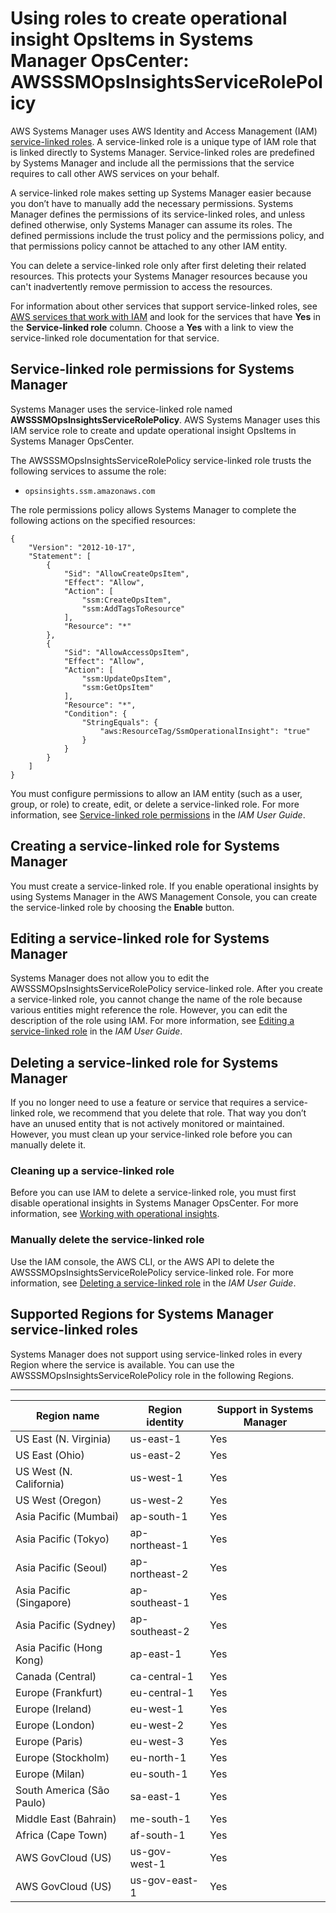 # Using roles to create operational insight OpsItems in Systems Manager OpsCenter: AWSSSMOpsInsightsServiceRolePolicy<a name="using-service-linked-roles-service-action-4"></a>

AWS Systems Manager uses AWS Identity and Access Management \(IAM\) [service\-linked roles](https://docs.aws.amazon.com/IAM/latest/UserGuide/id_roles_terms-and-concepts.html#iam-term-service-linked-role)\. A service\-linked role is a unique type of IAM role that is linked directly to Systems Manager\. Service\-linked roles are predefined by Systems Manager and include all the permissions that the service requires to call other AWS services on your behalf\. 

A service\-linked role makes setting up Systems Manager easier because you don’t have to manually add the necessary permissions\. Systems Manager defines the permissions of its service\-linked roles, and unless defined otherwise, only Systems Manager can assume its roles\. The defined permissions include the trust policy and the permissions policy, and that permissions policy cannot be attached to any other IAM entity\.

You can delete a service\-linked role only after first deleting their related resources\. This protects your Systems Manager resources because you can't inadvertently remove permission to access the resources\.

For information about other services that support service\-linked roles, see [AWS services that work with IAM](https://docs.aws.amazon.com/IAM/latest/UserGuide/reference_aws-services-that-work-with-iam.html) and look for the services that have **Yes** in the **Service\-linked role** column\. Choose a **Yes** with a link to view the service\-linked role documentation for that service\.

## Service\-linked role permissions for Systems Manager<a name="service-linked-role-permissions-service-action-4"></a>

Systems Manager uses the service\-linked role named **AWSSSMOpsInsightsServiceRolePolicy**\. AWS Systems Manager uses this IAM service role to create and update operational insight OpsItems in Systems Manager OpsCenter\.

The AWSSSMOpsInsightsServiceRolePolicy service\-linked role trusts the following services to assume the role:
+ `opsinsights.ssm.amazonaws.com`

The role permissions policy allows Systems Manager to complete the following actions on the specified resources:

```
{
	"Version": "2012-10-17",
	"Statement": [
		{
			"Sid": "AllowCreateOpsItem",
			"Effect": "Allow",
			"Action": [
				"ssm:CreateOpsItem",
				"ssm:AddTagsToResource"
			],
			"Resource": "*"
		},
		{
			"Sid": "AllowAccessOpsItem",
			"Effect": "Allow",
			"Action": [
				"ssm:UpdateOpsItem",
				"ssm:GetOpsItem"
			],
			"Resource": "*",
			"Condition": {
				"StringEquals": {
					"aws:ResourceTag/SsmOperationalInsight": "true"
				}
			}
		}
	]
}
```

You must configure permissions to allow an IAM entity \(such as a user, group, or role\) to create, edit, or delete a service\-linked role\. For more information, see [Service\-linked role permissions](https://docs.aws.amazon.com/IAM/latest/UserGuide/using-service-linked-roles.html#service-linked-role-permissions) in the *IAM User Guide*\.

## Creating a service\-linked role for Systems Manager<a name="create-service-linked-role-service-action-4"></a>

You must create a service\-linked role\. If you enable operational insights by using Systems Manager in the AWS Management Console, you can create the service\-linked role by choosing the **Enable** button\.

## Editing a service\-linked role for Systems Manager<a name="edit-service-linked-role-service-action-4"></a>

Systems Manager does not allow you to edit the AWSSSMOpsInsightsServiceRolePolicy service\-linked role\. After you create a service\-linked role, you cannot change the name of the role because various entities might reference the role\. However, you can edit the description of the role using IAM\. For more information, see [Editing a service\-linked role](https://docs.aws.amazon.com/IAM/latest/UserGuide/using-service-linked-roles.html#edit-service-linked-role) in the *IAM User Guide*\.

## Deleting a service\-linked role for Systems Manager<a name="delete-service-linked-role-service-action-4"></a>

If you no longer need to use a feature or service that requires a service\-linked role, we recommend that you delete that role\. That way you don’t have an unused entity that is not actively monitored or maintained\. However, you must clean up your service\-linked role before you can manually delete it\.

### Cleaning up a service\-linked role<a name="service-linked-role-review-before-delete-service-action-4"></a>

Before you can use IAM to delete a service\-linked role, you must first disable operational insights in Systems Manager OpsCenter\. For more information, see [Working with operational insights](OpsCenter-working-deduplication-insights.md)\.

### Manually delete the service\-linked role<a name="slr-manual-delete-service-action-4"></a>

Use the IAM console, the AWS CLI, or the AWS API to delete the AWSSSMOpsInsightsServiceRolePolicy service\-linked role\. For more information, see [Deleting a service\-linked role](https://docs.aws.amazon.com/IAM/latest/UserGuide/using-service-linked-roles.html#delete-service-linked-role) in the *IAM User Guide*\.

## Supported Regions for Systems Manager service\-linked roles<a name="slr-regions-service-action-4"></a>

Systems Manager does not support using service\-linked roles in every Region where the service is available\. You can use the AWSSSMOpsInsightsServiceRolePolicy role in the following Regions\.


****  

| Region name | Region identity | Support in Systems Manager | 
| --- | --- | --- | 
| US East \(N\. Virginia\) | us\-east\-1 | Yes | 
| US East \(Ohio\) | us\-east\-2 | Yes | 
| US West \(N\. California\) | us\-west\-1 | Yes | 
| US West \(Oregon\) | us\-west\-2 | Yes | 
| Asia Pacific \(Mumbai\) | ap\-south\-1 | Yes | 
| Asia Pacific \(Tokyo\) | ap\-northeast\-1 | Yes | 
| Asia Pacific \(Seoul\) | ap\-northeast\-2 | Yes | 
| Asia Pacific \(Singapore\) | ap\-southeast\-1 | Yes | 
| Asia Pacific \(Sydney\) | ap\-southeast\-2 | Yes | 
| Asia Pacific \(Hong Kong\) | ap\-east\-1 | Yes | 
| Canada \(Central\) | ca\-central\-1 | Yes | 
| Europe \(Frankfurt\) | eu\-central\-1 | Yes | 
| Europe \(Ireland\) | eu\-west\-1 | Yes | 
| Europe \(London\) | eu\-west\-2 | Yes | 
| Europe \(Paris\) | eu\-west\-3 | Yes | 
| Europe \(Stockholm\) | eu\-north\-1 | Yes | 
| Europe \(Milan\) | eu\-south\-1 | Yes | 
| South America \(São Paulo\) | sa\-east\-1 | Yes | 
| Middle East \(Bahrain\) | me\-south\-1 | Yes | 
| Africa \(Cape Town\) | af\-south\-1 | Yes | 
| AWS GovCloud \(US\) | us\-gov\-west\-1 | Yes | 
| AWS GovCloud \(US\) | us\-gov\-east\-1 | Yes | 